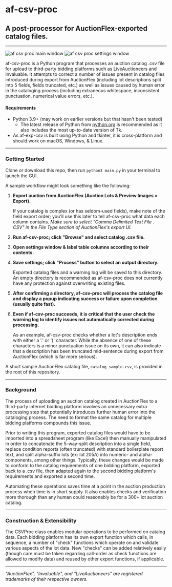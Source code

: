 # af-csv-proc

## A post-processor for AuctionFlex-exported catalog files.
***

![af csv proc main window](/../screenshots/img/mainwindow_1.0_half.png?raw=true)
![af csv proc settings window](/../screenshots/img/settingswindow_1.0_half.png?raw=true)

af-csv-proc is a Python program that processes an auction catalog .csv file for upload to third-party bidding 
platforms such as LiveAuctioneers and Invaluable. It attempts to correct a number of issues present in catalog files 
introduced during export from AuctionFlex (including lot descriptions split into 5 fields, fields truncated, etc.) as 
well as issues caused by human error in the cataloging process (including extraneous whitespace, inconsistent 
punctuation, numerical value errors, etc.).

#### Requirements
* Python 3.9+ (may work on earlier versions but that hasn't been tested)
    * The latest release of Python from [python.org](https://www.python.org) is recommended as it also 
      includes the most up-to-date version of Tk.
* As af-exp-csv is built using Python and tkinter, it is cross-platform and should work on macOS, Windows, & Linux.

***
### Getting Started
Clone or download this repo, then run `python3 main.py` in your terminal to launch the GUI.

A sample workflow might look something like the following:
1.  **Export auction from AuctionFlex (Auction Lots & Preview Images > Export).**
    
    If your catalog is complex (or has seldom-used fields), make note of the field export order; you'll use 
      this later to tell af-csv-proc what data each column contains. *Make sure to select "Comma Delimited Text File .
    CSV" in the File Type section of AuctionFlex's export UI.*
2.  **Run af-csv-proc; click "Browse" and select catalog .csv file.**
3.  **Open settings window & label table columns according to their contents.**
4.  **Save settings; click "Process" button to select an output directory.**
    
    Exported catalog files and a warning log will be saved to this directory. An empty directory is recommended as 
    af-csv-proc does not currently have any protection against overwriting existing files.
5.  **After confirming a directory, af-csv-proc will process the catalog file and display a popup indicating 
    success or failure upon completion (usually quite fast).**
6.  **Even if af-csv-proc succeeds, it is critical that the user check the warning log to identify issues not 
    automatically corrected during processing.**
    
    As an example, af-csv-proc checks whether a lot's description ends with either a '.' or ')' character. While the 
    absence of one of these characters is a minor punctuation issue on its own, it can also indicate that a 
    description has been truncated mid-sentence during export from AuctionFlex (which is far more serious).
    
A short sample AuctionFlex catalog file, `catalog_sample.csv`, is provided in the root of this repository.
***
### Background
The process of uploading an auction catalog created in AuctionFlex to a third-party internet bidding platform 
involves an unnecessary extra processing step that potentially introduces further human error into the cataloging 
process. The need to format the same catalog for multiple bidding platforms compounds this issue.

Prior to writing this program, exported catalog files would have to be imported into a spreadsheet program (like 
Excel) then manually manipulated in order to concatenate the 5-way-split description into a single field, replace 
condition reports (often truncated) with standard boilerplate report text, and split alpha-suffix lots (ex: lot 205A) 
into numeric- and alpha-components, among other things. Typically, these changes would be made to conform to the 
catalog requirements of one bidding platform, exported back to a .csv file, then adapted again to the second bidding 
platform's requirements and exported a second time.

Automating these operations saves time at a point in the auction production process when time is in short supply. It 
also enables checks and verification more thorough than any human could reasonably be for a 300+ lot auction catalog.

***
### Construction & Extensibility
The CSVProc class enables modular operations to be performed on catalog data. Each bidding platform has its own 
export function which calls, in sequence, a number of "check" functions which operate on and validate various 
aspects of the lot data. New "checks" can be added relatively easily (though care must be taken regarding call-order as 
check functions are allowed to modify data) and reused by other export functions, if applicable.


***
*"AuctionFlex", "Invaluable", and "LiveAuctioneers" are registered trademarks of their respective owners.*
